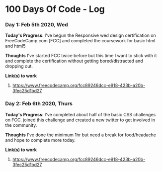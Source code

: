 # 100 Days Of Code - Log

### Day 1: Feb 5th 2020, Wed

**Today's Progress**: I've begun the Responsive wed design certification on FreeCodeCamp.com [FCC] and completed the coursework for basic html and html5

**Thoughts** I've started FCC twice before but this time I want to stick with it and complete the certification without getting bored/distracted and dropping out.

**Link(s) to work**
1. https://www.freecodecamp.org/fcc89246dcc-e918-423b-a20b-3fec25d1bd27

### Day 2: Feb 6th 2020, Thurs

**Today's Progress**: I've completed about half of the basic CSS challenges on FCC. joined this challenge and created a new twitter to get involved in the community.

**Thoughts** I've done the minimum 1hr but need a break for food/headache and hope to complete more today. 

**Link(s) to work**
1. https://www.freecodecamp.org/fcc89246dcc-e918-423b-a20b-3fec25d1bd27
